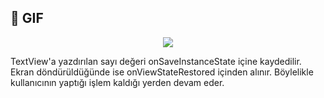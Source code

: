 ## 📸 GIF
<p align="center">
<img src="https://media.giphy.com/media/qXVJXaYw8dEwj0shaF/giphy.gif">
  
TextView'a yazdırılan sayı değeri onSaveInstanceState içine kaydedilir. Ekran döndürüldüğünde ise onViewStateRestored içinden alınır. Böylelikle kullanıcının yaptığı işlem kaldığı yerden devam eder.
 </p>
